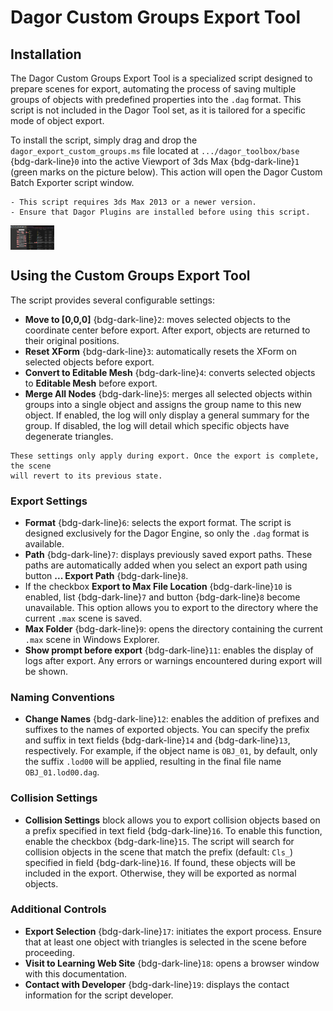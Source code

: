 # Dagor Custom Groups Export Tool

## Installation

The Dagor Custom Groups Export Tool is a specialized script designed to prepare
scenes for export, automating the process of saving multiple groups of objects
with predefined properties into the `.dag` format. This script is not included
in the Dagor Tool set, as it is tailored for a specific mode of object export.

To install the script, simply drag and drop the `dagor_export_custom_groups.ms`
file located at `.../dagor_toolbox/base` {bdg-dark-line}`0` into the active
Viewport of 3ds Max {bdg-dark-line}`1` (green marks on the picture below). This
action will open the Dagor Custom Batch Exporter script window.

```{important}
- This script requires 3ds Max 2013 or a newer version.
- Ensure that Dagor Plugins are installed before using this script.
```

<img src="_images/custom_group_exp_01.png" alt="Custom Groups Export Tool" align="center" width="70em">

## Using the Custom Groups Export Tool

The script provides several configurable settings:

- **Move to [0,0,0]** {bdg-dark-line}`2`: moves selected objects to the
  coordinate center before export. After export, objects are returned to their
  original positions.
- **Reset XForm** {bdg-dark-line}`3`: automatically resets the XForm on selected
  objects before export.
- **Convert to Editable Mesh** {bdg-dark-line}`4`: converts selected objects to
  **Editable Mesh** before export.
- **Merge All Nodes** {bdg-dark-line}`5`: merges all selected objects within
  groups into a single object and assigns the group name to this new object. If
  enabled, the log will only display a general summary for the group. If
  disabled, the log will detail which specific objects have degenerate
  triangles.

```{note}
These settings only apply during export. Once the export is complete, the scene
will revert to its previous state.
```

### Export Settings

- **Format** {bdg-dark-line}`6`: selects the export format. The script is
  designed exclusively for the Dagor Engine, so only the `.dag` format is
  available.
- **Path** {bdg-dark-line}`7`: displays previously saved export paths. These
  paths are automatically added when you select an export path using button
  **... Export Path** {bdg-dark-line}`8`.
- If the checkbox **Export to Max File Location** {bdg-dark-line}`10` is
  enabled, list {bdg-dark-line}`7` and button {bdg-dark-line}`8` become
  unavailable. This option allows you to export to the directory where the
  current `.max` scene is saved.
- **Max Folder** {bdg-dark-line}`9`: opens the directory containing the current
  `.max` scene in Windows Explorer.
- **Show prompt before export** {bdg-dark-line}`11`: enables the display of logs
  after export. Any errors or warnings encountered during export will be shown.

### Naming Conventions

- **Change Names** {bdg-dark-line}`12`: enables the addition of prefixes and
  suffixes to the names of exported objects. You can specify the prefix and
  suffix in text fields {bdg-dark-line}`14` and {bdg-dark-line}`13`,
  respectively. For example, if the object name is `OBJ_01`, by default, only
  the suffix `.lod00` will be applied, resulting in the final file name
  `OBJ_01.lod00.dag`.

### Collision Settings

- **Collision Settings** block allows you to export collision objects based on a
  prefix specified in text field {bdg-dark-line}`16`. To enable this function,
  enable the checkbox {bdg-dark-line}`15`. The script will search for collision
  objects in the scene that match the prefix (default: `Cls_`) specified in
  field {bdg-dark-line}`16`. If found, these objects will be included in the
  export. Otherwise, they will be exported as normal objects.

### Additional Controls

- **Export Selection** {bdg-dark-line}`17`: initiates the export process. Ensure
  that at least one object with triangles is selected in the scene before
  proceeding.
- **Visit to Learning Web Site** {bdg-dark-line}`18`: opens a browser window
  with this documentation.
- **Contact with Developer** {bdg-dark-line}`19`: displays the contact
  information for the script developer.


